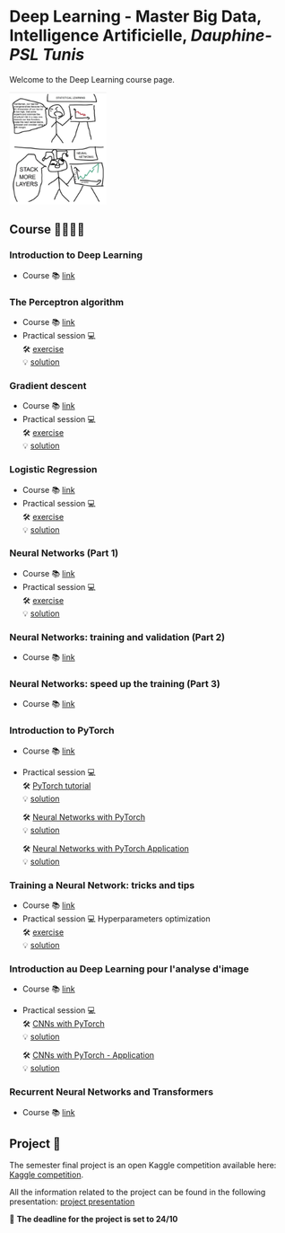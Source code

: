 # Deep Learning - Master Big Data, Intelligence Artificielle, *Dauphine-PSL Tunis*

Welcome to the Deep Learning course page. 

<img src="./assets/images/cours-bdia/stack.png" height="200"/>

## Course 👨🏼‍🎓📖

### Introduction to Deep Learning 
- Course 📚 [link](https://drive.google.com/file/d/1iL5JYNi2gfLReKfLSG7xwW4iKVqrkOjI/view)  
 
### The Perceptron algorithm
- Course 📚 [link](https://drive.google.com/file/d/1PeZA0_R8zIYvfcAD4YzxCkUQR-4P8CN7/view) 
- Practical session 💻  
    🛠️ [exercise](https://drive.google.com/file/d/1TyAhE5VQ373_ZoDagHBDjr24cqFw5OfY/view?usp=sharing)  
    💡 [solution](https://drive.google.com/file/d/1Baota3WZZW-lDw0VEm3FrpCF5JRRtXe-/view)  

### Gradient descent 
- Course 📚 [link](https://drive.google.com/file/d/10pGlP2uixosX4ZP66R_FmsY9GE7Ft0XO/view)  
- Practical session 💻  
    🛠️ [exercise](https://drive.google.com/file/d/1EIfkfmOsUbZXp9OjV4gsuIm4Rq1nKNwD/view?usp=drive_link)  
    💡 [solution](https://drive.google.com/file/d/1A4CSSEaKKq3WXKGNBxJjj_akuA-UtLUI/view?usp=drive_link)  

### Logistic Regression
- Course 📚 [link](https://drive.google.com/file/d/1fhCpgPYATfUIAFOQ1mQyA2Q7qIWnRzoG/view)  
- Practical session 💻  
    🛠️ [exercise](https://drive.google.com/file/d/1XZ_F87BQDSwTnAinyHZgZuGpUixTUsk7/view?usp=drive_link)  
    💡 [solution](https://drive.google.com/file/d/1u0kCHmSLByeEfimA6mARGC8L8rt1nTTu/view?usp=drive_link)  

### Neural Networks (Part 1)
- Course 📚 [link](https://drive.google.com/file/d/16TliiCrmZLSjvRPYrcYTUNU56JUWvAPs/view)  
- Practical session 💻  
    🛠️ [exercise](https://drive.google.com/file/d/1HLVXV1Wrty97-gGY4S2lxbmO5ybWjZNC/view?usp=drive_link)  
    💡 [solution](https://drive.google.com/file/d/11e2eqM-lPrRoWPs2YpdW4io4-q2ZoxRT/view?usp=sharing)  

### Neural Networks: training and validation (Part 2)
- Course 📚 [link](https://drive.google.com/file/d/1psQjlO5yDEGLgaTHikkwzjxvFHatCO6_/view)  

### Neural Networks: speed up the training (Part 3)
- Course 📚 [link](https://drive.google.com/file/d/13f8-YU44dnHKW_8Zy9PzdAuR6vuI5B24/view)   

### Introduction to PyTorch
- Course 📚 [link](https://drive.google.com/file/d/1-rl9gaI7FXW5b87v6vyX1jZzXCEFfeAa/view)   
- Practical session 💻  
    🛠️ [PyTorch tutorial](https://drive.google.com/file/d/1yZ9VD6aGAruVpCr8jI9CcFGYnt-HNV4W/view?usp=drive_link)   
    💡 [solution](https://drive.google.com/file/d/1vfXr6MCZ1FUICz8bk618qh7ugbB3DMO2/view)   

    🛠️ [Neural Networks with PyTorch](https://drive.google.com/file/d/1oKCJ2DRvO-5VOJI-KkLjG9w0SZYnIEKi/view?usp=drive_link)   
    💡 [solution](https://drive.google.com/file/d/1T5iKz8eJtT6UW_AwZr2TKNA8bFQkeay-/view?usp=drive_link)   
    
    🛠️ [Neural Networks with PyTorch Application](https://drive.google.com/file/d/1pwa8DU3Yd_rQ_pVUPuXyGLPOR6OxwECp/view?usp=drive_link)  
    💡 [solution](https://drive.google.com/file/d/1jx-3lUkuDTNLPDVpUXnzh8HYnFvepUrn/view?usp=drive_link)  

### Training a Neural Network: tricks and tips
- Course 📚 [link](https://drive.google.com/file/d/1hPkK6K9vGBCwqWWiEt5yJde_OqNnpltF/view)    
- Practical session 💻 Hyperparameters optimization  
    🛠️ [exercise](https://drive.google.com/file/d/1VkssQVf4rALjwwWgSchFGMi5SXRuypgH/view?usp=drive_link)    
    💡 [solution](https://drive.google.com/file/d/1xxPwmJEbRsRGKH1FolA9rDPiKut2IhJZ/view?usp=sharing)    


### Introduction au Deep Learning pour l'analyse d'image
- Course 📚 [link](https://drive.google.com/file/d/1-rl9gaI7FXW5b87v6vyX1jZzXCEFfeAa/view)   
- Practical session 💻  
    🛠️ [CNNs with PyTorch](https://drive.google.com/file/d/1ynNSxRKcXrmIuGJDPs0E7AaVsR1dlVNH/view?usp=drive_link)   
    💡 [solution](https://drive.google.com/file/d/1gfklORaKMsAtomFmomQifC9coCRYGyt4/view?usp=sharing)   
    
    🛠️ [CNNs with PyTorch - Application](https://drive.google.com/file/d/1ePxgLZgSWzmEl3Y8ITmAZgDciR4Qfsaz/view?usp=drive_link)   
    💡 [solution](https://drive.google.com/file/d/1wAuDbvWOsVx-hQ5jBOBWZoLvd3NER72F/view?usp=sharing)    

### Recurrent Neural Networks and Transformers
- Course 📚 [link](https://drive.google.com/file/d/14EwFqhys0PZHuwKVjRhPZGocMiF8EEQm/view?usp=sharing)   


## Project 📝


The semester final project is an open Kaggle competition available here: [Kaggle competition](https://www.kaggle.com/competitions/house-prices-advanced-regression-techniques/overview).  

All the information related to the project can be found in the following presentation: 
[project presentation](https://drive.google.com/file/d/1SCZ4K05MwoRUe_c0LQnnnlG8bf7Lpj8c/view?usp=drive_link)

🚨 **The deadline for the project is set to 24/10**


<script type="text/javascript" id="clustrmaps" src="//clustrmaps.com/map_v2.js?d=__aXCgr-3B6fcXRvSJVwXww34NB2erAMGSWkVo1A4Lg"></script>